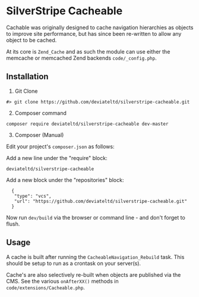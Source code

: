 # SilverStripe Cacheable

Cachable was originally designed to cache navigation hierarchies as objects to improve
site performance, but has since been re-written to allow any object to be cached.

At its core is `Zend_Cache` and as such the module can use either the memcache or
memcached Zend backends `code/_config.php`.

## Installation

  1) Git Clone


    #> git clone https://github.com/deviateltd/silverstripe-cacheable.git

  2) Composer command


    composer require deviateltd/silverstripe-cacheable dev-master

  3) Composer (Manual)

Edit your project's `composer.json` as follows:

Add a new line under the "require" block:


    deviateltd/silverstripe-cacheable

Add a new block under the "repositories" block:


      {
       "type": "vcs",
       "url": "https://github.com/deviateltd/silverstripe-cacheable.git"
      }

Now run `dev/build` via the browser or command line - and don't forget to flush.

## Usage

A cache is built after running the `CacheableNavigation_Rebuild` task. This should be
setup to run as a crontask on your server(s).

Cache's are also selectively re-built when objects are published via the CMS. See the
various `onAfterXX()` methods in `code/extensions/Cacheable.php`.
